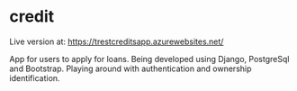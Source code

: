 # credit
Live version at: https://trestcreditsapp.azurewebsites.net/

App for users to apply for loans.
Being developed using Django, PostgreSql and Bootstrap.
Playing around with authentication and ownership identification.
